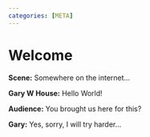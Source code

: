 ```yaml
---
categories: [META]
---
```


# Welcome

**Scene:** Somewhere on the internet…

**Gary W House:** Hello World!

**Audience:** You brought us here for this?

**Gary:** Yes, sorry, I will try harder…
